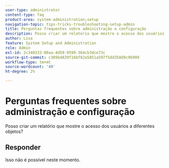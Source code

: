 ```yaml
---
user-type: administrator
content-type: faq
product-area: system-administration;setup
navigation-topic: tips-tricks-troubleshooting-setup-admin
title: Perguntas frequentes sobre administração e configuração
description: Posso criar um relatório que mostre o acesso dos usuários a diferentes objetos?
author: Lisa
feature: System Setup and Administration
role: Admin
exl-id: 2c340333-00aa-4d59-9599-364cb3dce73c
source-git-commit: c389b4829f16bf82a5851a597f5dd358d9c96999
workflow-type: tm+mt
source-wordcount: '40'
ht-degree: 2%

---
```


# Perguntas frequentes sobre administração e configuração

Posso criar um relatório que mostre o acesso dos usuários a diferentes objetos?

## Responder

Isso não é possível neste momento.
